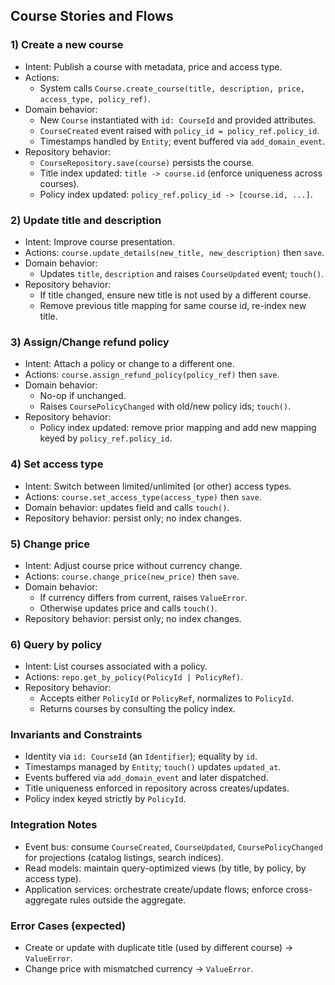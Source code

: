 ## Course Stories and Flows

### 1) Create a new course
- Intent: Publish a course with metadata, price and access type.
- Actions:
  - System calls `Course.create_course(title, description, price, access_type, policy_ref)`.
- Domain behavior:
  - New `Course` instantiated with `id: CourseId` and provided attributes.
  - `CourseCreated` event raised with `policy_id = policy_ref.policy_id`.
  - Timestamps handled by `Entity`; event buffered via `add_domain_event`.
- Repository behavior:
  - `CourseRepository.save(course)` persists the course.
  - Title index updated: `title -> course.id` (enforce uniqueness across courses).
  - Policy index updated: `policy_ref.policy_id -> [course.id, ...]`.

### 2) Update title and description
- Intent: Improve course presentation.
- Actions: `course.update_details(new_title, new_description)` then `save`.
- Domain behavior:
  - Updates `title`, `description` and raises `CourseUpdated` event; `touch()`.
- Repository behavior:
  - If title changed, ensure new title is not used by a different course.
  - Remove previous title mapping for same course id, re-index new title.

### 3) Assign/Change refund policy
- Intent: Attach a policy or change to a different one.
- Actions: `course.assign_refund_policy(policy_ref)` then `save`.
- Domain behavior:
  - No-op if unchanged.
  - Raises `CoursePolicyChanged` with old/new policy ids; `touch()`.
- Repository behavior:
  - Policy index updated: remove prior mapping and add new mapping keyed by `policy_ref.policy_id`.

### 4) Set access type
- Intent: Switch between limited/unlimited (or other) access types.
- Actions: `course.set_access_type(access_type)` then `save`.
- Domain behavior: updates field and calls `touch()`.
- Repository behavior: persist only; no index changes.

### 5) Change price
- Intent: Adjust course price without currency change.
- Actions: `course.change_price(new_price)` then `save`.
- Domain behavior:
  - If currency differs from current, raises `ValueError`.
  - Otherwise updates price and calls `touch()`.
- Repository behavior: persist only; no index changes.

### 6) Query by policy
- Intent: List courses associated with a policy.
- Actions: `repo.get_by_policy(PolicyId | PolicyRef)`.
- Repository behavior:
  - Accepts either `PolicyId` or `PolicyRef`, normalizes to `PolicyId`.
  - Returns courses by consulting the policy index.

### Invariants and Constraints
- Identity via `id: CourseId` (an `Identifier`); equality by `id`.
- Timestamps managed by `Entity`; `touch()` updates `updated_at`.
- Events buffered via `add_domain_event` and later dispatched.
- Title uniqueness enforced in repository across creates/updates.
- Policy index keyed strictly by `PolicyId`.

### Integration Notes
- Event bus: consume `CourseCreated`, `CourseUpdated`, `CoursePolicyChanged` for projections (catalog listings, search indices).
- Read models: maintain query-optimized views (by title, by policy, by access type).
- Application services: orchestrate create/update flows; enforce cross-aggregate rules outside the aggregate.

### Error Cases (expected)
- Create or update with duplicate title (used by different course) → `ValueError`.
- Change price with mismatched currency → `ValueError`.

